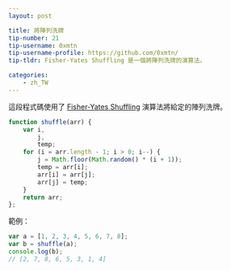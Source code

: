 ```yaml
---
layout: post

title: 將陣列洗牌
tip-number: 21
tip-username: 0xmtn
tip-username-profile: https://github.com/0xmtn/
tip-tldr: Fisher-Yates Shuffling 是一個將陣列洗牌的演算法。

categories:
    - zh_TW
---
```


這段程式碼使用了 [Fisher-Yates Shuffling](https://www.wikiwand.com/en/Fisher%E2%80%93Yates_shuffle) 演算法將給定的陣列洗牌。

```javascript
function shuffle(arr) {
    var i,
        j,
        temp;
    for (i = arr.length - 1; i > 0; i--) {
        j = Math.floor(Math.random() * (i + 1));
        temp = arr[i];
        arr[i] = arr[j];
        arr[j] = temp;
    }
    return arr;    
};
```
範例：

```javascript
var a = [1, 2, 3, 4, 5, 6, 7, 8];
var b = shuffle(a);
console.log(b);
// [2, 7, 8, 6, 5, 3, 1, 4]
```

